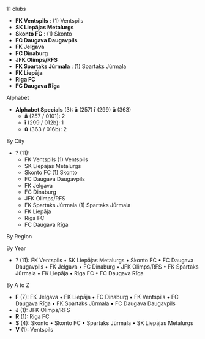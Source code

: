 11 clubs

- **FK Ventspils** : (1) Ventspils
- **SK Liepājas Metalurgs**
- **Skonto FC** : (1) Skonto
- **FC Daugava Daugavpils**
- **FK Jelgava**
- **FC Dinaburg**
- **JFK Olimps/RFS**
- **FK Spartaks Jūrmala** : (1) Spartaks Jūrmala
- **FK Liepāja**
- **Riga FC**
- **FC Daugava Rīga**




Alphabet

- **Alphabet Specials** (3):  **ā** (257) **ī** (299) **ū** (363)
  - **ā** (257 / 0101): 2
  - **ī** (299 / 012b): 1
  - **ū** (363 / 016b): 2




By City

- ? (11): 
  - FK Ventspils  (1) Ventspils
  - SK Liepājas Metalurgs 
  - Skonto FC  (1) Skonto
  - FC Daugava Daugavpils 
  - FK Jelgava 
  - FC Dinaburg 
  - JFK Olimps/RFS 
  - FK Spartaks Jūrmala  (1) Spartaks Jūrmala
  - FK Liepāja 
  - Riga FC 
  - FC Daugava Rīga 




By Region





By Year

- ? (11):   FK Ventspils • SK Liepājas Metalurgs • Skonto FC • FC Daugava Daugavpils • FK Jelgava • FC Dinaburg • JFK Olimps/RFS • FK Spartaks Jūrmala • FK Liepāja • Riga FC • FC Daugava Rīga






By A to Z

- **F** (7): FK Jelgava • FK Liepāja • FC Dinaburg • FK Ventspils • FC Daugava Rīga • FK Spartaks Jūrmala • FC Daugava Daugavpils
- **J** (1): JFK Olimps/RFS
- **R** (1): Riga FC
- **S** (4): Skonto • Skonto FC • Spartaks Jūrmala • SK Liepājas Metalurgs
- **V** (1): Ventspils




